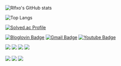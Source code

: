 <div align=left>
 
![Rlfxo's GitHub stats](https://github-stats-deploy-rlfxos-projects.vercel.app/api?username=Rlfxo&count_private=true&show_icons=true&theme=gotham)

![Top Langs](https://github-readme-stats.vercel.app/api/top-langs/?username=Rlfxo&layout=compact&hide=css,html&theme=gotham)

 [![Solved.ac Profile](http://mazassumnida.wtf/api/v2/generate_badge?boj=yskl7137)](https://solved.ac/yskl7137)
 <br/>

 [![Bloglovin Badge](http://img.shields.io/badge/-blog-181717?style=flat&&logo=github&link=https://rlfxo.github.io/)](https://rlfxo.github.io/)
 [![Gmail Badge](https://img.shields.io/badge/Gmail-d14836?style=flat-square&logo=Gmail&logoColor=white&link=mailto:yskl7137@gmail.com)](mailto:yskl7137@gmail.com)
 [![Youtube Badge](https://img.shields.io/badge/Youtube-FF0000?style=flat-square&logo=youtube&logoColor=white&link=https://www.youtube.com/)]( https://www.youtube.com/)

 <img src="https://img.shields.io/badge/stmicroelectronics-03234B?style=flat&logo=stmicroelectronics&logoColor=white"/>
 <img src="https://img.shields.io/badge/nordicsemiconductor-00A9CE?style=flat&logo=nordicsemiconductor&logoColor=white"/>
 <img src="https://img.shields.io/badge/arduino-00878F?style=flat&logo=arduino&logoColor=white"/>
 <img src="https://img.shields.io/badge/espressif-E7352C?style=flat&logo=espressif&logoColor=white"/>
 <br/><br/>
 
 <img src="https://img.shields.io/badge/c lang-A8B9CC?style=flat&logo=c&logoColor=white"/>
 <img src="https://img.shields.io/badge/rust-000000?style=flat&logo=rust&logoColor=white"/>
 <img src="https://img.shields.io/badge/go-00ADD8?style=flat&logo=go&logoColor=white"/>
 <br/><br/>
 
</div>
